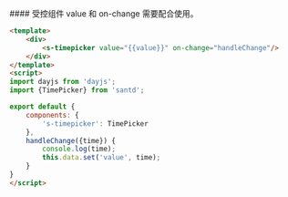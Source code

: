 <text lang="cn">
#### 受控组件
value 和 on-change 需要配合使用。
</text>

```html
<template>
    <div>
        <s-timepicker value="{{value}}" on-change="handleChange"/>
    </div>
</template>
<script>
import dayjs from 'dayjs';
import {TimePicker} from 'santd';

export default {
    components: {
        's-timepicker': TimePicker
    },
    handleChange({time}) {
        console.log(time);
        this.data.set('value', time);
    }
}
</script>
```

